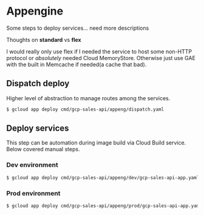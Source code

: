 # Appengine

Some steps to deploy services... need more descriptions

Thoughts on **standard** vs **flex**

I would really only use flex if I needed the service to host some non-HTTP protocol or _absolutely_ needed Cloud MemoryStore. Otherwise just use GAE with the built in Memcache if needed(a cache that bad).

## Dispatch deploy

Higher level of abstraction to manage routes among the services.

```bash
$ gcloud app deploy cmd/gcp-sales-api/appeng/dispatch.yaml
```

## Deploy services

This step can be automation during image build via Cloud Build service. Below covered manual steps.

### Dev environment

```bash
$ gcloud app deploy cmd/gcp-sales-api/appeng/dev/gcp-sales-api-app.yaml --image-url=gcr.io/PROJECT_ID_NEEDED/gcp-sales-api:0.0.1-dev
```

### Prod environment

```bash
$ gcloud app deploy cmd/gcp-sales-api/appeng/prod/gcp-sales-api-app.yaml --image-url=gcr.io/PROJECT_ID_NEEDED/gcp-sales-api:0.0.1
```
